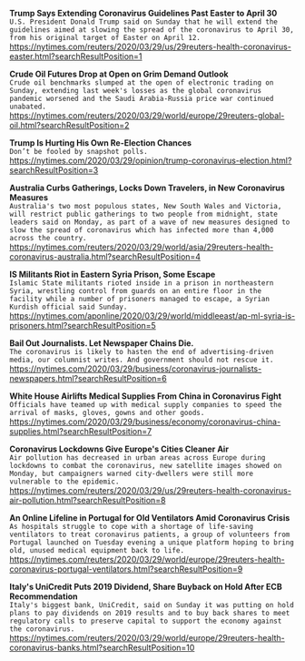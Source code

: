 **Trump Says Extending Coronavirus Guidelines Past Easter to April 30**\
`U.S. President Donald Trump said on Sunday that he will extend the guidelines aimed at slowing the spread of the coronavirus to April 30, from his original target of Easter on April 12.`\
https://nytimes.com/reuters/2020/03/29/us/29reuters-health-coronavirus-easter.html?searchResultPosition=1

**Crude Oil Futures Drop at Open on Grim Demand Outlook**\
`Crude oil benchmarks slumped at the open of electronic trading on Sunday, extending last week's losses as the global coronavirus pandemic worsened and the Saudi Arabia-Russia price war continued unabated.`\
https://nytimes.com/reuters/2020/03/29/world/europe/29reuters-global-oil.html?searchResultPosition=2

**Trump Is Hurting His Own Re-Election Chances**\
`Don’t be fooled by snapshot polls.`\
https://nytimes.com/2020/03/29/opinion/trump-coronavirus-election.html?searchResultPosition=3

**Australia Curbs Gatherings, Locks Down Travelers, in New Coronavirus Measures**\
`Australia's two most populous states, New South Wales and Victoria, will restrict public gatherings to two people from midnight, state leaders said on Monday, as part of a wave of new measures designed to slow the spread of coronavirus which has infected more than 4,000 across the country.`\
https://nytimes.com/reuters/2020/03/29/world/asia/29reuters-health-coronavirus-australia.html?searchResultPosition=4

**IS Militants Riot in Eastern Syria Prison, Some Escape**\
`Islamic State militants rioted inside in a prison in northeastern Syria, wrestling control from guards on an entire floor in the facility while a number of prisoners managed to escape, a Syrian Kurdish official said Sunday. `\
https://nytimes.com/aponline/2020/03/29/world/middleeast/ap-ml-syria-is-prisoners.html?searchResultPosition=5

**Bail Out Journalists. Let Newspaper Chains Die.**\
`The coronavirus is likely to hasten the end of advertising-driven media, our columnist writes. And government should not rescue it.`\
https://nytimes.com/2020/03/29/business/coronavirus-journalists-newspapers.html?searchResultPosition=6

**White House Airlifts Medical Supplies From China in Coronavirus Fight**\
`Officials have teamed up with medical supply companies to speed the arrival of masks, gloves, gowns and other goods.`\
https://nytimes.com/2020/03/29/business/economy/coronavirus-china-supplies.html?searchResultPosition=7

**Coronavirus Lockdowns Give Europe's Cities Cleaner Air**\
`Air pollution has decreased in urban areas across Europe during lockdowns to combat the coronavirus, new satellite images showed on Monday, but campaigners warned city-dwellers were still more vulnerable to the epidemic.`\
https://nytimes.com/reuters/2020/03/29/us/29reuters-health-coronavirus-air-pollution.html?searchResultPosition=8

**An Online Lifeline in Portugal for Old Ventilators Amid Coronavirus Crisis**\
`As hospitals struggle to cope with a shortage of life-saving ventilators to treat coronavirus patients, a group of volunteers from Portugal launched on Tuesday evening a unique platform hoping to bring old, unused medical equipment back to life. `\
https://nytimes.com/reuters/2020/03/29/world/europe/29reuters-health-coronavirus-portugal-ventilators.html?searchResultPosition=9

**Italy's UniCredit Puts 2019 Dividend, Share Buyback on Hold After ECB Recommendation**\
`Italy's biggest bank, UniCredit, said on Sunday it was putting on hold plans to pay dividends on 2019 results and to buy back shares to meet regulatory calls to preserve capital to support the economy against the coronavirus.`\
https://nytimes.com/reuters/2020/03/29/world/europe/29reuters-health-coronavirus-banks.html?searchResultPosition=10

